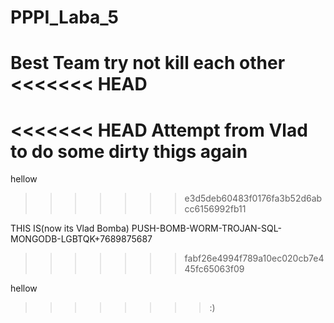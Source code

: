 # PPPI_Laba_5
Best Team try not kill each other
<<<<<<< HEAD
=======
<<<<<<< HEAD
Attempt from Vlad to do some dirty thigs again
=======

hellow 
>>>>>>> e3d5deb60483f0176fa3b52d6abcc6156992fb11

THIS IS(now its Vlad Bomba) PUSH-BOMB-WORM-TROJAN-SQL-MONGODB-LGBTQK+7689875687

>>>>>>> fabf26e4994f789a10ec020cb7e445fc65063f09




hellow 
>>>>>>>>:)
